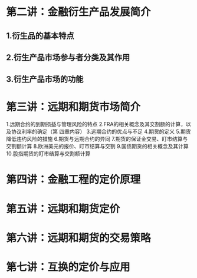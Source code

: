 # 第二讲：金融衍生产品发展简介
## 1.衍生品的基本特点
## 2.衍生产品市场参与者分类及其作用
## 3.衍生产品市场的功能
# 第三讲：远期和期货市场简介
1.远期合约的到期损益与管理风险的特点 2.FRA的相关概念及其交割额的计算，以及协议利率的确定（第 四章内容） 3.远期合约的优点与不足 4.期货的定义 5.期货降低违约风险的措施 6.期货与远期合约的异同 7.期货的保证金交易、盯市结算与交割额计算 8.欧洲美元的报价、盯市结算与交割 9.国债期货的相关概念及其计算 10.股指期货的盯市结算与交割额计算
# 第四讲：金融工程的定价原理
# 第五讲：远期和期货定价
# 第六讲：远期和期货的交易策略
# 第七讲：互换的定价与应用
